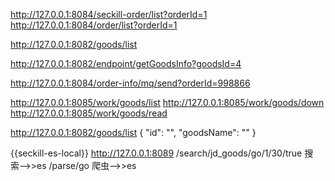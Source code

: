 http://127.0.0.1:8084/seckill-order/list?orderId=1
http://127.0.0.1:8084/order/list?orderId=1

http://127.0.0.1:8082/goods/list

http://127.0.0.1:8082/endpoint/getGoodsInfo?goodsId=4


http://127.0.0.1:8084/order-info/mq/send?orderId=998866


http://127.0.0.1:8085/work/goods/list
http://127.0.0.1:8085/work/goods/down
http://127.0.0.1:8085/work/goods/read




http://127.0.0.1:8082/goods/list
{
    "id": "",
    "goodsName": ""
}


{{seckill-es-local}}
http://127.0.0.1:8089
/search/jd_goods/go/1/30/true    搜索-->>es
/parse/go                        爬虫-->>es